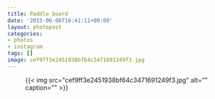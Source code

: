 ```yaml
---
title: Paddle board
date: '2015-06-08T16:41:11+00:00'
layout: photopost
categories:
- photos
- instagram
tags: []
image: cef9ff3e2451938bf64c3471691249f3.jpg
---
```


<figure class="photo photo--square">
  {{< img src="cef9ff3e2451938bf64c3471691249f3.jpg" alt="" caption="" >}}

</figure>




